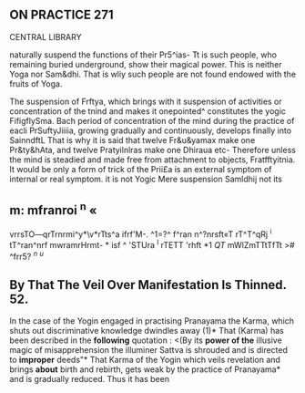 ## **ON PRACTICE** 271

CENTRAL LIBRARY

naturally suspend the functions of their Pr5^ias- Tt is such people, who remaining buried underground, show their magical power. This is neither Yoga nor Sam&dhi. That is wliy such people are not found endowed with the fruits of Yoga.

The suspension of Frftya, which brings with it suspension of activities or concentration of the tnind and makes it onepointed^ constitutes the yogic FifigflySma. Bach period of concentration of the mind during the practice of eacli PrSuftyJiiiia, growing gradually and continuously, develops finally into SainndftL That is why it is said that twelve Fr&u&yamax make one Pr&ty&hAta, and twelve Pratyilnlras make one Dhiraua etc- Therefore unless the mind is steadied and made free from attachment to objects, Fratfftyitnia. It would be only a form of trick of the Prii£a is an external symptom of internal or real symptom. it is not Yogic Mere suspension Samldhij not its

## m: mfranroi <sup>n</sup> «

vrrsTO—qrTrnrmi^y*\v\*rTts^a ifrf'M-. ^1=?^ f^ran n^?nrsft«T rT^T^qRj <sup>i</sup> tT^ran^nrf mwramrHrmt- \* isf ^ 'STUra <sup>l</sup> rTETT 'rhft \*1 *QT* mWlZmTTtTfTt ># ^frr5? *<sup>n</sup> <sup>u</sup>*

## **By That The Veil Over Manifestation Is Thinned. 52.**

In the case of the Yogin engaged in practising Pranayama the Karma, which shuts out discriminative knowledge dwindles away (1)\* That (Karma) has been described in the **following** quotation : <(By its **power of the** illusive magic of misapprehension the illuminer Sattva is shrouded and is directed to **improper** deeds"\* That Karma of the Yogin which veils revelation and brings **about** birth and rebirth, gets weak by the practice of Pranayama\* and is gradually reduced. Thus it has been